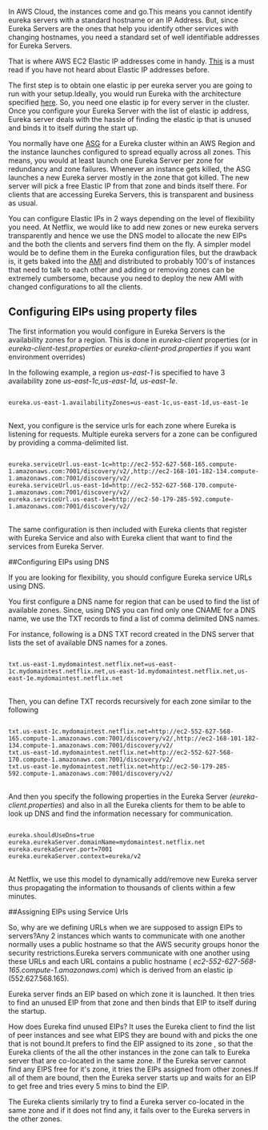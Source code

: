 In AWS Cloud, the instances come and go.This means you cannot identify eureka servers with a standard hostname or an IP Address. But, since Eureka Servers are the ones that help you identify other services with changing hostnames, you need a standard set of well identifiable addresses for Eureka Servers.

That is where AWS EC2 Elastic IP addresses come in handy. [This](http://aws.amazon.com/articles/1346) is a must read if you have not heard about Elastic IP addresses before.

The first step is to obtain one elastic ip per eureka server you are going to run with your setup.Ideally, you would run Eureka with the architecture specified [here](https://github.com/Netflix/eureka/wiki/Eureka-at-a-glance). So, you need one elastic ip for every server in the cluster. Once you configure your Eureka Server with the list of elastic ip address, Eureka server deals with the hassle of finding the elastic ip that is unused and binds it to itself during the start up. 

You normally have one [ASG](http://aws.amazon.com/autoscaling/) for a Eureka cluster within an AWS Region and the instance launches configured to spread equally across all zones. This means, you would at least launch one Eureka Server per zone for redundancy and zone failures. Whenever an instance gets killed, the ASG launches a new Eureka server mostly in the zone that got killed. The new server will pick a free Elastic IP from that zone and binds itself there. For clients that are accessing Eureka Servers, this is transparent and business as usual.

You can configure Elastic IPs in 2 ways depending on the level of flexibility you need. At Netflix, we would like to add new zones or new eureka servers transparently and hence we use the DNS model to allocate the new EIPs and the both the clients and servers find them on the fly. A simpler model would be to define them in the Eureka configuration files, but the drawback is, it gets baked into the [AMI](https://aws.amazon.com/amis/) and distributed to probably 100's of instances that need to talk to each other and adding or removing zones can be extremely cumbersome, because you need to deploy the new AMI with changed configurations to all the clients.

## Configuring EIPs using property files

The first information you would configure in Eureka Servers is the availability zones for a region. This is done in _eureka-client_ properties (or in _eureka-client-test.properties_ or _eureka-client-prod.properties_ if you want environment overrides)

In the following example, a region _us-east-1_ is specified to have 3 availability zone _us-east-1c,us-east-1d, us-east-1e_.
<pre>
<code>
eureka.us-east-1.availabilityZones=us-east-1c,us-east-1d,us-east-1e
</code>
</pre>

Next, you configure is the service urls for each zone where Eureka is listening for requests. Multiple eureka servers for a zone can be configured by providing a comma-delimited list.
<pre>
<code>
eureka.serviceUrl.us-east-1c=http://ec2-552-627-568-165.compute-1.amazonaws.com:7001/discovery/v2/,http://ec2-168-101-182-134.compute-1.amazonaws.com:7001/discovery/v2/
eureka.serviceUrl.us-east-1d=http://ec2-552-627-568-170.compute-1.amazonaws.com:7001/discovery/v2/
eureka.serviceUrl.us-east-1e=http://ec2-50-179-285-592.compute-1.amazonaws.com:7001/discovery/v2/
</code>
</pre>

The same configuration is then included with Eureka clients that register with Eureka Service and also with Eureka client that want to find the services from Eureka Server.

##Configuring EIPs using DNS

If you are looking for flexibility, you should configure Eureka service URLs using DNS.

You first configure a DNS name for region that can be used to find the list of available zones. Since, using  DNS you can find only one CNAME for a DNS name, we use the TXT records to find a list of comma delimited DNS names. 

For instance, following is a DNS TXT record created in the DNS server that lists the set of available DNS names for a zones.

<pre>
<code>
txt.us-east-1.mydomaintest.netflix.net=us-east-1c.mydomaintest.netflix.net,us-east-1d.mydomaintest.netflix.net,us-east-1e.mydomaintest.netflix.net
</code>
</pre>

Then, you can define TXT records recursively for each zone similar to the following

<pre>
<code>
txt.us-east-1c.mydomaintest.netflix.net=http://ec2-552-627-568-165.compute-1.amazonaws.com:7001/discovery/v2/,http://ec2-168-101-182-134.compute-1.amazonaws.com:7001/discovery/v2/
txt.us-east-1d.mydomaintest.netflix.net=http://ec2-552-627-568-170.compute-1.amazonaws.com:7001/discovery/v2/
txt.us-east-1e.mydomaintest.netflix.net=http://ec2-50-179-285-592.compute-1.amazonaws.com:7001/discovery/v2/
</code>
</pre>

And then you specify the following properties in the Eureka Server _(eureka-client.properties_) and also in all the Eureka clients for them to be able to look up DNS and find the information necessary for communication.

<pre>
<code>
eureka.shouldUseDns=true
eureka.eurekaServer.domainName=mydomaintest.netflix.net
eureka.eurekaServer.port=7001
eureka.eurekaServer.context=eureka/v2
</code>
</pre>

At Netflix, we use this model to dynamically add/remove new Eureka server thus propagating the information to thousands of clients within a few minutes.


##Assigning EIPs using Service Urls

So, why are we defining URLs when we are supposed to assign EIPs to servers?Any 2 instances which wants to communicate with one another normally uses a public hostname so that the AWS security groups honor the security restrictions.Eureka servers communicate with one another using these URLs and each URL contains a public hostname ( _ec2-552-627-568-165.compute-1.amazonaws.com_)  which is derived from an elastic ip (552.627.568.165). 

Eureka server finds an EIP based on which zone it is launched. It then tries to find an unused EIP from that zone and then binds that EIP to itself during the startup.

How does Eureka find unused EIPs? It uses the Eureka client to find the list of peer instances and see what EIPS they are bound with and picks the one that is not bound.It prefers to find the EIP assigned to its zone , so that the Eureka clients of the all the other instances in the zone can talk to Eureka server that are co-located in the same zone. If the Eureka server cannot find any EIPS free for it's zone, it tries the EIPs assigned from other zones.If all of them are bound, then the Eureka server starts up and waits for an EIP to get free and tries every 5 mins to bind the EIP.

The Eureka clients similarly try to find a Eureka server co-located in the same zone and if it does not find any, it fails over to the Eureka servers in the other zones.
